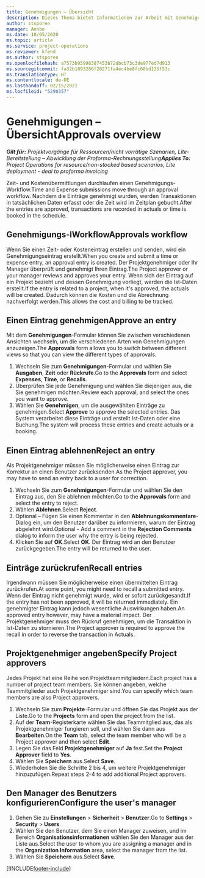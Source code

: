```yaml
---
title: Genehmigungen – Übersicht
description: Dieses Thema bietet Informationen zur Arbeit mit Genehmigungen in Project Operations.
author: stsporen
manager: Annbe
ms.date: 10/05/2020
ms.topic: article
ms.service: project-operations
ms.reviewer: kfend
ms.author: stsporen
ms.openlocfilehash: a7573b95998387453b72dbcb73c3de977ed7d913
ms.sourcegitcommit: fa32b1893286f20271fa4ec4be8fc68bd135f53c
ms.translationtype: HT
ms.contentlocale: de-DE
ms.lasthandoff: 02/15/2021
ms.locfileid: "5290357"
---
```

# <a name="approvals-overview"></a><span data-ttu-id="f1189-103">Genehmigungen – Übersicht</span><span class="sxs-lookup"><span data-stu-id="f1189-103">Approvals overview</span></span>

<span data-ttu-id="f1189-104">_**Gilt für:** Projektvorgänge für Ressourcen/nicht vorrätige Szenarien, Lite-Bereitstellung – Abwicklung der Proforma-Rechnungsstellung_</span><span class="sxs-lookup"><span data-stu-id="f1189-104">_**Applies To:** Project Operations for resource/non-stocked based scenarios, Lite deployment - deal to proforma invoicing_</span></span>

<span data-ttu-id="f1189-105">Zeit- und Kostenübermittlungen durchlaufen einen Genehmigungs-Workflow.</span><span class="sxs-lookup"><span data-stu-id="f1189-105">Time and Expense submissions move through an approval workflow.</span></span> <span data-ttu-id="f1189-106">Nachdem die Einträge genehmigt wurden, werden Transaktionen in tatsächlichen Daten erfasst oder die Zeit wird im Zeitplan gebucht.</span><span class="sxs-lookup"><span data-stu-id="f1189-106">After the entries are approved, transactions are recorded in actuals or time is booked in the schedule.</span></span>

## <a name="approvals-workflow"></a><span data-ttu-id="f1189-107">Genehmigungs-lWorkflow</span><span class="sxs-lookup"><span data-stu-id="f1189-107">Approvals workflow</span></span>
<span data-ttu-id="f1189-108">Wenn Sie einen Zeit- oder Kosteneintrag erstellen und senden, wird ein Genehmigungseintrag erstellt.</span><span class="sxs-lookup"><span data-stu-id="f1189-108">When you create and submit a time or expense entry, an approval entry is created.</span></span> <span data-ttu-id="f1189-109">Der Projektgenehmiger oder Ihr Manager überprüft und genehmigt Ihren Eintrag.</span><span class="sxs-lookup"><span data-stu-id="f1189-109">The Project approver or your manager reviews and approves your entry.</span></span> <span data-ttu-id="f1189-110">Wenn sich der Eintrag auf ein Projekt bezieht und dessen Genehmigung vorliegt, werden die Ist-Daten erstellt.</span><span class="sxs-lookup"><span data-stu-id="f1189-110">If the entry is related to a project, when it's approved, the actuals will be created.</span></span> <span data-ttu-id="f1189-111">Dadurch können die Kosten und die Abrechnung nachverfolgt werden.</span><span class="sxs-lookup"><span data-stu-id="f1189-111">This allows the cost and billing to be tracked.</span></span> 

## <a name="approve-an-entry"></a><span data-ttu-id="f1189-112">Einen Eintrag genehmigen</span><span class="sxs-lookup"><span data-stu-id="f1189-112">Approve an entry</span></span>
<span data-ttu-id="f1189-113">Mit dem **Genehmigungen**-Formular können Sie zwischen verschiedenen Ansichten wechseln, um die verschiedenen Arten von Genehmigungen anzuzeigen.</span><span class="sxs-lookup"><span data-stu-id="f1189-113">The **Approvals** form allows you to switch between different views so that you can view the different types of approvals.</span></span>
  
1. <span data-ttu-id="f1189-114">Wechseln Sie zum **Genehmigungen**-Formular und wählen Sie **Ausgaben**, **Zeit** oder **Rückrufe**.</span><span class="sxs-lookup"><span data-stu-id="f1189-114">Go to the **Approvals** form and select **Expenses**, **Time**, or **Recalls**.</span></span>
2. <span data-ttu-id="f1189-115">Überprüfen Sie jede Genehmigung und wählen Sie diejenigen aus, die Sie genehmigen möchten.</span><span class="sxs-lookup"><span data-stu-id="f1189-115">Review each approval, and select the ones you want to approve.</span></span>
3. <span data-ttu-id="f1189-116">Wählen Sie **Genehmigen**, um die ausgewählten Einträge zu genehmigen.</span><span class="sxs-lookup"><span data-stu-id="f1189-116">Select **Approve** to approve the selected entries.</span></span>
<span data-ttu-id="f1189-117">Das System verarbeitet diese Einträge und erstellt Ist-Daten oder eine Buchung.</span><span class="sxs-lookup"><span data-stu-id="f1189-117">The system will process these entries and create actuals or a booking.</span></span>

## <a name="reject-an-entry"></a><span data-ttu-id="f1189-118">Einen Eintrag ablehnen</span><span class="sxs-lookup"><span data-stu-id="f1189-118">Reject an entry</span></span>
<span data-ttu-id="f1189-119">Als Projektgenehmiger müssen Sie möglicherweise einen Eintrag zur Korrektur an einen Benutzer zurücksenden.</span><span class="sxs-lookup"><span data-stu-id="f1189-119">As the Project approver, you may have to send an entry back to a user for correction.</span></span>
  
1. <span data-ttu-id="f1189-120">Wechseln Sie zum **Genehmigungen**-Formular und wählen Sie den Eintrag aus, den Sie ablehnen möchten.</span><span class="sxs-lookup"><span data-stu-id="f1189-120">Go to the **Approvals** form and select the entry to reject.</span></span> 
2. <span data-ttu-id="f1189-121">Wählen **Ablehnen**.</span><span class="sxs-lookup"><span data-stu-id="f1189-121">Select **Reject**.</span></span>
3. <span data-ttu-id="f1189-122">Optional – Fügen Sie einen Kommentar in den **Ablehnungskommentare**-Dialog ein, um den Benutzer darüber zu informieren, warum der Eintrag abgelehnt wird.</span><span class="sxs-lookup"><span data-stu-id="f1189-122">Optional - Add a comment in the **Rejection Comments** dialog to inform the user why the entry is being rejected.</span></span>
4. <span data-ttu-id="f1189-123">Klicken Sie auf **OK**.</span><span class="sxs-lookup"><span data-stu-id="f1189-123">Select **OK**.</span></span> <span data-ttu-id="f1189-124">Der Eintrag wird an den Benutzer zurückgegeben.</span><span class="sxs-lookup"><span data-stu-id="f1189-124">The entry will be returned to the user.</span></span>
  
## <a name="recall-entries"></a><span data-ttu-id="f1189-125">Einträge zurückrufen</span><span class="sxs-lookup"><span data-stu-id="f1189-125">Recall entries</span></span>
<span data-ttu-id="f1189-126">Irgendwann müssen Sie möglicherweise einen übermittelten Eintrag zurückrufen.</span><span class="sxs-lookup"><span data-stu-id="f1189-126">At some point, you might need to recall a submitted entry.</span></span> <span data-ttu-id="f1189-127">Wenn der Eintrag nicht genehmigt wurde, wird er sofort zurückgesandt.</span><span class="sxs-lookup"><span data-stu-id="f1189-127">If the entry has not been approved, it will be returned immediately.</span></span> <span data-ttu-id="f1189-128">Ein genehmigter Eintrag kann jedoch wesentliche Auswirkungen haben.</span><span class="sxs-lookup"><span data-stu-id="f1189-128">An approved entry however, may have a material impact.</span></span> <span data-ttu-id="f1189-129">Der Projektgenehmiger muss den Rückruf genehmigen, um die Transaktion in Ist-Daten zu stornieren.</span><span class="sxs-lookup"><span data-stu-id="f1189-129">The Project approver is required to approve the recall in order to reverse the transaction in Actuals.</span></span>

## <a name="specify-project-approvers"></a><span data-ttu-id="f1189-130">Projektgenehmiger angeben</span><span class="sxs-lookup"><span data-stu-id="f1189-130">Specify Project approvers</span></span>
<span data-ttu-id="f1189-131">Jedes Projekt hat eine Reihe von Projektteammitgliedern.</span><span class="sxs-lookup"><span data-stu-id="f1189-131">Each project has a number of project team members.</span></span> <span data-ttu-id="f1189-132">Sie können angeben, welche Teammitglieder auch Projektgenehmiger sind.</span><span class="sxs-lookup"><span data-stu-id="f1189-132">You can specify which team members are also Project approvers.</span></span>

1. <span data-ttu-id="f1189-133">Wechseln Sie zum **Projekte**-Formular und öffnen Sie das Projekt aus der Liste.</span><span class="sxs-lookup"><span data-stu-id="f1189-133">Go to the **Projects** form and open the project from the list.</span></span>
2. <span data-ttu-id="f1189-134">Auf der **Team**-Registerkarte wählen Sie das Teammitglied aus, das als Projektgenehmiger fungieren soll, und wählen Sie dann aus **Bearbeiten**.</span><span class="sxs-lookup"><span data-stu-id="f1189-134">On the **Team** tab, select the team member who will be a Project approver and then select **Edit**.</span></span>
3. <span data-ttu-id="f1189-135">Legen Sie das Feld **Projektgenehmiger** auf **Ja** fest.</span><span class="sxs-lookup"><span data-stu-id="f1189-135">Set the **Project Approver** field to **Yes**.</span></span>
4. <span data-ttu-id="f1189-136">Wählen Sie **Speichern** aus.</span><span class="sxs-lookup"><span data-stu-id="f1189-136">Select **Save**.</span></span>
5. <span data-ttu-id="f1189-137">Wiederholen Sie die Schritte 2 bis 4, um weitere Projektgenehmiger hinzuzufügen.</span><span class="sxs-lookup"><span data-stu-id="f1189-137">Repeat steps 2-4 to add additional Project approvers.</span></span>

## <a name="configure-the-users-manager"></a><span data-ttu-id="f1189-138">Den Manager des Benutzers konfigurieren</span><span class="sxs-lookup"><span data-stu-id="f1189-138">Configure the user's manager</span></span>

1. <span data-ttu-id="f1189-139">Gehen Sie zu **Einstellungen** > **Sicherheit** > **Benutzer**.</span><span class="sxs-lookup"><span data-stu-id="f1189-139">Go to **Settings** > **Security** > **Users**.</span></span>
2. <span data-ttu-id="f1189-140">Wählen Sie den Benutzer, dem Sie einen Manager zuweisen, und im Bereich **Organisationsinformationen** wählen Sie den Manager aus der Liste aus.</span><span class="sxs-lookup"><span data-stu-id="f1189-140">Select the user to whom you are assigning a manager and in the **Organization Information** area, select the manager from the list.</span></span> 
3. <span data-ttu-id="f1189-141">Wählen Sie **Speichern** aus.</span><span class="sxs-lookup"><span data-stu-id="f1189-141">Select **Save**.</span></span>




[!INCLUDE[footer-include](../includes/footer-banner.md)]